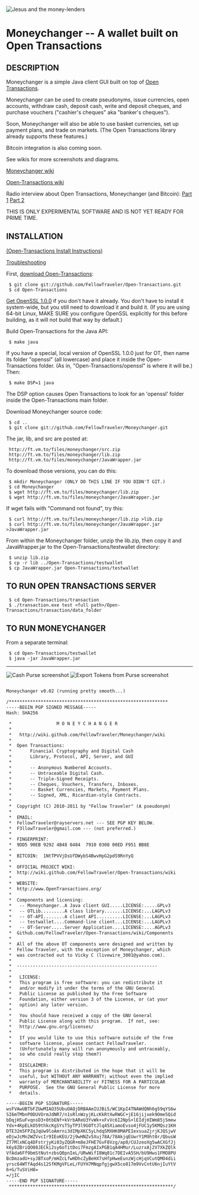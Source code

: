 <img align="center" src="http://ft.vm.to/blogimages/moneychanger-credits.jpg" alt="Jesus and the money-lenders" />

Moneychanger -- A wallet built on Open Transactions
====================================

## DESCRIPTION

Moneychanger is a simple Java client GUI built on top of [Open Transactions](https://github.com/FellowTraveler/Open-Transactions/wiki).

Moneychanger can be used to create pseudonyms, issue currencies, open accounts, withdraw cash, deposit cash, write and deposit cheques, and purchase vouchers ("cashier's cheques" aka "banker's cheques").

Soon, Moneychanger will also be able to use basket currencies, set up payment plans, and trade on markets. (The Open Transactions library already supports these features.)

Bitcoin integration is also coming soon.

See wikis for more screenshots and diagrams.

[Moneychanger wiki](https://github.com/FellowTraveler/Moneychanger/wiki)

[Open-Transactions wiki](https://github.com/FellowTraveler/Open-Transactions/wiki)

Radio interview about Open Transactions, Moneychanger (and Bitcoin):
[Part 1](http://agoristradio.com/?p=234)
[Part 2](http://agoristradio.com/?p=246)

THIS IS ONLY EXPERIMENTAL SOFTWARE AND IS NOT YET READY FOR PRIME TIME.

## INSTALLATION

[(Open-Transactions Install Instructions)](https://github.com/FellowTraveler/Open-Transactions/wiki/Install)

[Troubleshooting](https://github.com/FellowTraveler/Moneychanger/wiki/Troubleshooting)

First, [download Open-Transactions](https://github.com/FellowTraveler/Open-Transactions/):

     $ git clone git://github.com/FellowTraveler/Open-Transactions.git
     $ cd Open-Transactions

[Get OpenSSL 1.0.0](https://github.com/FellowTraveler/Open-Transactions/wiki/Install-OpenSSL) if you don't have it already. You don't have to install it system-wide, but you still need to download it and build it. (If you are using 64-bit Linux, MAKE SURE you configure OpenSSL explicitly for this before building, as it will not build that way by default.)

Build Open-Transactions for the Java API:

     $ make java

If you have a special, local version of OpenSSL 1.0.0 just for OT, then name its folder "openssl" (all lowercase) and place it inside the Open-Transactions folder. (As in, "Open-Transactions/openssl" is where it will be.) Then:

     $ make DSP=1 java

The DSP option causes Open Transactions to look for an 'openssl' folder inside the Open-Transactions main folder.

Download Moneychanger source code:

     $ cd ..
     $ git clone git://github.com/FellowTraveler/Moneychanger.git

The jar, lib, and src are posted at:

     http://ft.vm.to/files/moneychanger/src.zip
     http://ft.vm.to/files/moneychanger/lib.zip
     http://ft.vm.to/files/moneychanger/JavaWrapper.jar

To download those versions, you can do this:

     $ mkdir Moneychanger (ONLY DO THIS LINE IF YOU DIDN'T GIT.)
     $ cd Moneychanger 
     $ wget http://ft.vm.to/files/moneychanger/lib.zip
     $ wget http://ft.vm.to/files/moneychanger/JavaWrapper.jar

If wget fails with "Command not found", try this:

     $ curl http://ft.vm.to/files/moneychanger/lib.zip >lib.zip
     $ curl http://ft.vm.to/files/moneychanger/JavaWrapper.jar >JavaWrapper.jar

From within the Moneychanger folder, unzip the lib.zip, then copy it and JavaWrapper.jar to the Open-Transactions/testwallet directory:

     $ unzip lib.zip
     $ cp -r lib ../Open-Transactions/testwallet
     $ cp JavaWrapper.jar Open-Transactions/testwallet

## TO RUN OPEN TRANSACTIONS SERVER

     $ cd Open-Transactions/transaction
     $ ./transaction.exe test <full path>/Open-Transactions/transaction/data_folder

## TO RUN MONEYCHANGER 

From a separate terminal:
 
     $ cd Open-Transactions/testwallet
     $ java -jar JavaWrapper.jar

--------------------------------------------------------

<img src="http://ft.vm.to/blogimages/ot-cash.gif" alt="Cash Purse screenshot" />

<img src="http://ft.vm.to/blogimages/ot-cash2.gif" alt="Export Tokens from Purse screenshot" />


```xml

Moneychanger v0.02 (running pretty smooth...)

/************************************************************
-----BEGIN PGP SIGNED MESSAGE-----
Hash: SHA256

 *                 M O N E Y C H A N G E R
 *
 *   http://wiki.github.com/FellowTraveler/Moneychanger/wiki
 *
 *  Open Transactions:
 *       Financial Cryptography and Digital Cash
 *       Library, Protocol, API, Server, and GUI 
 *    
 *    	 -- Anonymous Numbered Accounts.
 *    	 -- Untraceable Digital Cash.
 *    	 -- Triple-Signed Receipts.
 *    	 -- Cheques, Vouchers, Transfers, Inboxes.
 *    	 -- Basket Currencies, Markets, Payment Plans.
 *    	 -- Signed, XML, Ricardian-style Contracts.
 *    
 *  Copyright (C) 2010-2011 by "Fellow Traveler" (A pseudonym)
 *
 *  EMAIL:
 *  FellowTraveler@rayservers.net --- SEE PGP KEY BELOW.
 *  F3llowTraveler@gmail.com --- (not preferred.)
 *  
 *  FINGERPRINT:
 *  9DD5 90EB 9292 4B48 0484  7910 0308 00ED F951 BB8E
 *
 *  BITCOIN:  1NtTPVVjDsUfDWybS4BwvHpG2pdS9RnYyQ
 *
 *  OFFICIAL PROJECT WIKI:
 *  http://wiki.github.com/FellowTraveler/Open-Transactions/wiki 
 *
 *  WEBSITE:
 *  http://www.OpenTransactions.org/
 *    
 *  Components and licensing:
 *   -- Moneychanger..A Java client GUI.....LICENSE:.....GPLv3
 *   -- OTLib.........A class library.......LICENSE:...LAGPLv3 
 *   -- OT-API........A client API..........LICENSE:...LAGPLv3
 *   -- testwallet....Command-line client...LICENSE:...LAGPLv3
 *   -- OT-Server.....Server Application....LICENSE:....AGPLv3
 *  Github.com/FellowTraveler/Open-Transactions/wiki/Components
 *
 *  All of the above OT components were designed and written by
 *  Fellow Traveler, with the exception of Moneychanger, which
 *  was contracted out to Vicky C (livewire_3001@yahoo.com).
 *
 *  -----------------------------------------------------
 *
 *   LICENSE:
 *   This program is free software: you can redistribute it
 *   and/or modify it under the terms of the GNU General
 *   Public License as published by the Free Software
 *   Foundation, either version 3 of the License, or (at your
 *   option) any later version.
 *
 *   You should have received a copy of the GNU General
 *   Public License along with this program.  If not, see:
 *   http://www.gnu.org/licenses/
 *
 *   If you would like to use this software outside of the free
 *   software license, please contact FellowTraveler.
 *   (Unfortunately many will run anonymously and untraceably,
 *   so who could really stop them?)
 *   
 *   DISCLAIMER:
 *   This program is distributed in the hope that it will be
 *   useful, but WITHOUT ANY WARRANTY; without even the implied
 *   warranty of MERCHANTABILITY or FITNESS FOR A PARTICULAR
 *   PURPOSE.  See the GNU General Public License for more
 *   details.

-----BEGIN PGP SIGNATURE-----
wsFVAwUBTbFZUwMIAO35UbuOAQjDRBAAmIUJBi5/WC1KpI4TNAWdQNh6g59qYS6w
SI6mTMbnP0DUVOrmJdNR7/n1sRlnWzyjKLcKkRtXwRWGC+jE16jijxek9Ome5Qid
bDqjHSuFvqnsD3+0tbENf+kVrbAReU3YvWk+xFvVc6I2NpS+lEIdjHIWm85jSmew
Ydx+4KpELkO59thkcKgSYsTSyTP3l9GOTtJlq45XiamoEvso4jFUC1y5KMQsz1KH
DTE32m5FPZqJqUw9loAmrni3dIMpXKC5yLhdqSMXHK0MAPEIexsuaZjrjKJQSjwV
eDjwJcMn2WZVvcIr9IEoKEU/2j9wHNZv5Xuj78A/78AkjqEUwrY1M9ht0r/QbusW
ZT7MlxNCq4DFstrjyKi03yZQGR+m8eJFHE7GvF8Vzg/ap0/CUJzeoXg5wACXGfJj
k6y8ZBriQO08JECki2sy6oTitDoi7FmzgAIxPGB1qA4HMur/LuzrxAj2V7XkZQlk
VfAda6Ff9bmStNut+zbsQ0pnIeL/URwWifI8Wq81c7DEIvA5SH/bU9Hws1FMO8PU
BcDmzadU+syJBTxoP/mHZcLfwHDhcZyBeHX7sHfpHweEunzWjcHjqVCutQMO4dii
yrsc64WTfAqd4s12SfKMgVFLeL/FUYH7MNqpfgjgwX5co817m9VvCntU6njIuYtV
6+G/TuSViH8=
=/jIC
-----END PGP SIGNATURE-----
 **************************************************************/

```


 
